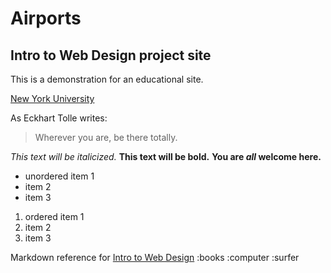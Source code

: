 # Airports
## Intro to Web Design project site

This is a demonstration for an educational site.

[New York University](https://www.nyu.edu/)

As Eckhart Tolle writes:

> Wherever you are, be there totally.

*This text will be italicized.*
**This text will be bold.**
**You are _all_ welcome here.**

* unordered item 1
* item 2
* item 3

1. ordered item 1
2. item 2
3. item 3

Markdown reference for [Intro to Web Design](https://cs.nyu.edu/courses/fall19/CSCI-UA.0004-004/) :books :computer :surfer